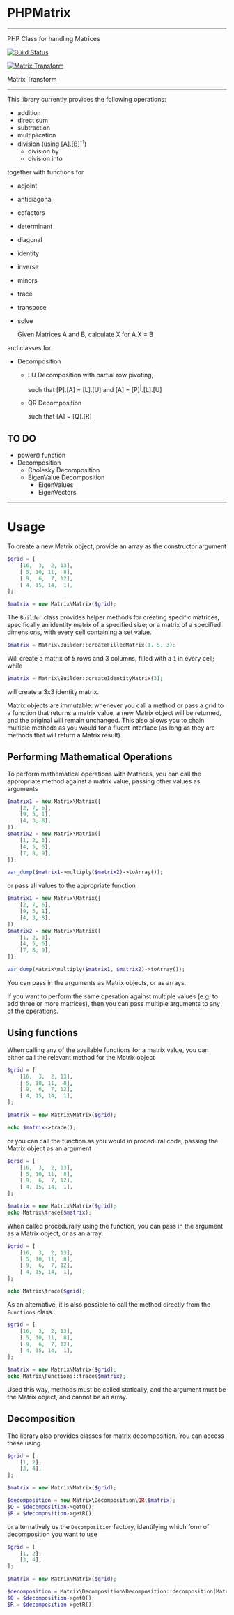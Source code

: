 PHPMatrix
==========

---

PHP Class for handling Matrices

[![Build Status](https://travis-ci.org/MarkBaker/PHPMatrix.png?branch=1.2)](http://travis-ci.org/MarkBaker/PHPMatrix)

[![Matrix Transform](https://imgs.xkcd.com/comics/matrix_transform.png)](https://xkcd.com/184/)

Matrix Transform

---

This library currently provides the following operations:

- addition
- direct sum
- subtraction
- multiplication
- division (using [A].[B]<sup>-1</sup>)
   - division by
   - division into

together with functions for

- adjoint
- antidiagonal
- cofactors
- determinant
- diagonal
- identity
- inverse
- minors
- trace
- transpose
- solve

  Given Matrices A and B, calculate X for A.X = B

and classes for

- Decomposition
   - LU Decomposition with partial row pivoting,

     such that [P].[A] = [L].[U] and [A] = [P]<sup>|</sup>.[L].[U]
   - QR Decomposition

     such that [A] = [Q].[R]

## TO DO

- power() function
- Decomposition
    - Cholesky Decomposition
    - EigenValue Decomposition
        - EigenValues
        - EigenVectors

---

# Usage

To create a new Matrix object, provide an array as the constructor argument

```php
$grid = [
    [16,  3,  2, 13],
    [ 5, 10, 11,  8],
    [ 9,  6,  7, 12],
    [ 4, 15, 14,  1],
];

$matrix = new Matrix\Matrix($grid);
```
The `Builder` class provides helper methods for creating specific matrices, specifically an identity matrix of a specified size; or a matrix of a specified dimensions, with every cell containing a set value.
```php
$matrix = Matrix\Builder::createFilledMatrix(1, 5, 3);
```
Will create a matrix of 5 rows and 3 columns, filled with a `1` in every cell; while
```php
$matrix = Matrix\Builder::createIdentityMatrix(3);
```
will create a 3x3 identity matrix.


Matrix objects are immutable: whenever you call a method or pass a grid to a function that returns a matrix value, a new Matrix object will be returned, and the original will remain unchanged. This also allows you to chain multiple methods as you would for a fluent interface (as long as they are methods that will return a Matrix result).

## Performing Mathematical Operations

To perform mathematical operations with Matrices, you can call the appropriate method against a matrix value, passing other values as arguments

```php
$matrix1 = new Matrix\Matrix([
    [2, 7, 6],
    [9, 5, 1],
    [4, 3, 8],
]);
$matrix2 = new Matrix\Matrix([
    [1, 2, 3],
    [4, 5, 6],
    [7, 8, 9],
]);

var_dump($matrix1->multiply($matrix2)->toArray());
```
or pass all values to the appropriate function
```php
$matrix1 = new Matrix\Matrix([
    [2, 7, 6],
    [9, 5, 1],
    [4, 3, 8],
]);
$matrix2 = new Matrix\Matrix([
    [1, 2, 3],
    [4, 5, 6],
    [7, 8, 9],
]);

var_dump(Matrix\multiply($matrix1, $matrix2)->toArray());
```
You can pass in the arguments as Matrix objects, or as arrays.

If you want to perform the same operation against multiple values (e.g. to add three or more matrices), then you can pass multiple arguments to any of the operations.

## Using functions

When calling any of the available functions for a matrix value, you can either call the relevant method for the Matrix object
```php
$grid = [
    [16,  3,  2, 13],
    [ 5, 10, 11,  8],
    [ 9,  6,  7, 12],
    [ 4, 15, 14,  1],
];

$matrix = new Matrix\Matrix($grid);

echo $matrix->trace();
```
or you can call the function as you would in procedural code, passing the Matrix object as an argument
```php
$grid = [
    [16,  3,  2, 13],
    [ 5, 10, 11,  8],
    [ 9,  6,  7, 12],
    [ 4, 15, 14,  1],
];

$matrix = new Matrix\Matrix($grid);
echo Matrix\trace($matrix);
```
When called procedurally using the function, you can pass in the argument as a Matrix object, or as an array.
```php
$grid = [
    [16,  3,  2, 13],
    [ 5, 10, 11,  8],
    [ 9,  6,  7, 12],
    [ 4, 15, 14,  1],
];

echo Matrix\trace($grid);
```
As an alternative, it is also possible to call the method directly from the `Functions` class.
```php
$grid = [
    [16,  3,  2, 13],
    [ 5, 10, 11,  8],
    [ 9,  6,  7, 12],
    [ 4, 15, 14,  1],
];

$matrix = new Matrix\Matrix($grid);
echo Matrix\Functions::trace($matrix);
```
Used this way, methods must be called statically, and the argument must be the Matrix object, and cannot be an array.

## Decomposition

The library also provides classes for matrix decomposition. You can access these using
```php
$grid = [
    [1, 2],
    [3, 4],
];

$matrix = new Matrix\Matrix($grid);

$decomposition = new Matrix\Decomposition\QR($matrix);
$Q = $decomposition->getQ();
$R = $decomposition->getR();
```

or alternatively us the `Decomposition` factory, identifying which form of decomposition you want to use
```php
$grid = [
    [1, 2],
    [3, 4],
];

$matrix = new Matrix\Matrix($grid);

$decomposition = Matrix\Decomposition\Decomposition::decomposition(Matrix\Decomposition\Decomposition::QR, $matrix);
$Q = $decomposition->getQ();
$R = $decomposition->getR();
```
